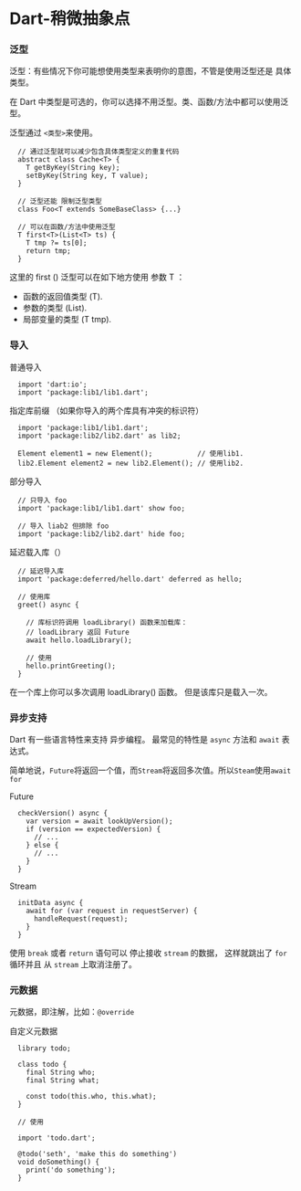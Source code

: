 # Dart-稍微抽象点


### 泛型

泛型：有些情况下你可能想使用类型来表明你的意图，不管是使用泛型还是 具体类型。

在 Dart 中类型是可选的，你可以选择不用泛型。类、函数/方法中都可以使用泛型。

泛型通过 `<类型>`来使用。

```
  // 通过泛型就可以减少包含具体类型定义的重复代码
  abstract class Cache<T> {
    T getByKey(String key);
    setByKey(String key, T value);
  }

  // 泛型还能 限制泛型类型
  class Foo<T extends SomeBaseClass> {...}

  // 可以在函数/方法中使用泛型
  T first<T>(List<T> ts) {
    T tmp ?= ts[0];
    return tmp;
  }
```

这里的 first (<T>) 泛型可以在如下地方使用 参数 T ：
* 函数的返回值类型 (T).
* 参数的类型 (List<T>).
* 局部变量的类型 (T tmp).


### 导入

普通导入
```
  import 'dart:io';
  import 'package:lib1/lib1.dart';
```

指定库前缀 （如果你导入的两个库具有冲突的标识符）
```
  import 'package:lib1/lib1.dart';
  import 'package:lib2/lib2.dart' as lib2;
  
  Element element1 = new Element();           // 使用lib1.
  lib2.Element element2 = new lib2.Element(); // 使用lib2.
```

部分导入
```
  // 只导入 foo
  import 'package:lib1/lib1.dart' show foo;

  // 导入 liab2 但排除 foo
  import 'package:lib2/lib2.dart' hide foo;
```

延迟载入库（）
```
  // 延迟导入库
  import 'package:deferred/hello.dart' deferred as hello;

  // 使用库
  greet() async {

    // 库标识符调用 loadLibrary() 函数来加载库：
    // loadLibrary 返回 Future
    await hello.loadLibrary();

    // 使用
    hello.printGreeting();
  }
```

在一个库上你可以多次调用 loadLibrary() 函数。 但是该库只是载入一次。


### 异步支持

Dart 有一些语言特性来支持 异步编程。 最常见的特性是 `async` 方法和 `await` 表达式。

简单地说，`Future`将返回一个值，而`Stream`将返回多次值。所以`Steam`使用`await for`


Future
```
  checkVersion() async {
    var version = await lookUpVersion();
    if (version == expectedVersion) {
      // ...
    } else {
      // ...
    }
  }
```

Stream

```
  initData async {
    await for (var request in requestServer) {
      handleRequest(request);
    }
  }
```

使用 `break` 或者 `return` 语句可以 停止接收 `stream` 的数据， 这样就跳出了 `for` 循环并且 从 `stream` 上取消注册了。


### 元数据

元数据，即注解，比如：`@override`

自定义元数据

```
  library todo;

  class todo {
    final String who;
    final String what;

    const todo(this.who, this.what);
  }

  // 使用

  import 'todo.dart';

  @todo('seth', 'make this do something')
  void doSomething() {
    print('do something');
  }
```